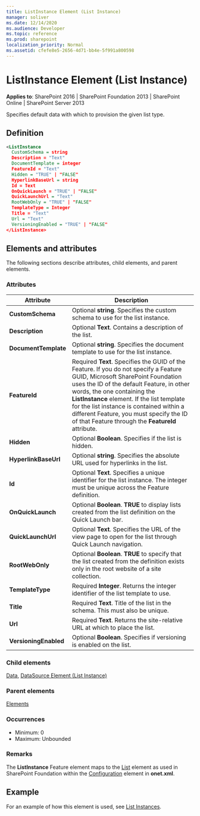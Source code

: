 ```yaml
---
title: ListInstance Element (List Instance)
manager: soliver
ms.date: 12/14/2020
ms.audience: Developer
ms.topic: reference
ms.prod: sharepoint
localization_priority: Normal
ms.assetid: cfefe8e5-2656-4d71-bb4e-5f991a800598
---
```


# ListInstance Element (List Instance)

**Applies to**: SharePoint 2016 | SharePoint Foundation 2013 | SharePoint Online | SharePoint Server 2013

Specifies default data with which to provision the given list type.

## Definition

```XML
<ListInstance
  CustomSchema = string
  Description = "Text"
  DocumentTemplate = integer
  FeatureId = "Text"
  Hidden = "TRUE" | "FALSE"
  HyperlinkBaseUrl = string
  Id = Text
  OnQuickLaunch = "TRUE" | "FALSE"
  QuickLaunchUrl = "Text"
  RootWebOnly = "TRUE" | "FALSE"
  TemplateType = Integer
  Title = "Text"
  Url = "Text"
  VersioningEnabled = "TRUE" | "FALSE"
</ListInstance>
```

## Elements and attributes

The following sections describe attributes, child elements, and parent elements.

### Attributes

| Attribute             | Description                                                                                                                                                                                                                                                                                                                                                                                       |
| --------------------- | ------------------------------------------------------------------------------------------------------------------------------------------------------------------------------------------------------------------------------------------------------------------------------------------------------------------------------------------------------------------------------------------------- |
| **CustomSchema**      | Optional **string**. Specifies the custom schema to use for the list instance.                                                                                                                                                                                                                                                                                                                    |
| **Description**       | Optional **Text**. Contains a description of the list.                                                                                                                                                                                                                                                                                                                                            |
| **DocumentTemplate**  | Optional **string**. Specifies the document template to use for the list instance.                                                                                                                                                                                                                                                                                                                |
| **FeatureId**         | Required **Text**. Specifies the GUID of the Feature. If you do not specify a Feature GUID, Microsoft SharePoint Foundation uses the ID of the default Feature, in other words, the one containing the **ListInstance** element. If the list template for the list instance is contained within a different Feature, you must specify the ID of that Feature through the **FeatureId** attribute. |
| **Hidden**            | Optional **Boolean**. Specifies if the list is hidden.                                                                                                                                                                                                                                                                                                                                            |
| **HyperlinkBaseUrl**  | Optional **string**. Specifies the absolute URL used for hyperlinks in the list.                                                                                                                                                                                                                                                                                                                  |
| **Id**                | Optional **Text**. Specifies a unique identifier for the list instance. The integer must be unique across the Feature definition.                                                                                                                                                                                                                                                                 |
| **OnQuickLaunch**     | Optional **Boolean**. **TRUE** to display lists created from the list definition on the Quick Launch bar.                                                                                                                                                                                                                                                                                         |
| **QuickLaunchUrl**    | Optional **Text**. Specifies the URL of the view page to open for the list through Quick Launch navigation.                                                                                                                                                                                                                                                                                       |
| **RootWebOnly**       | Optional **Boolean**. **TRUE** to specify that the list created from the definition exists only in the root website of a site collection.                                                                                                                                                                                                                                                         |
| **TemplateType**      | Required **Integer**. Returns the integer identifier of the list template to use.                                                                                                                                                                                                                                                                                                                 |
| **Title**             | Required **Text**. Title of the list in the schema. This must also be unique.                                                                                                                                                                                                                                                                                                                     |
| **Url**               | Required **Text**. Returns the site-relative URL at which to place the list.                                                                                                                                                                                                                                                                                                                      |
| **VersioningEnabled** | Optional **Boolean**. Specifies if versioning is enabled on the list.                                                                                                                                                                                                                                                                                                                             |

### Child elements

[Data](data-element-list-instance.md), [DataSource Element (List Instance)](datasource-element-list-instance.md)

### Parent elements

[Elements](elements-element-list-instance.md)

### Occurrences

- Minimum: 0
- Maximum: Unbounded

### Remarks

The **ListInstance** Feature element maps to the [List](list-element-list.md) element as used in SharePoint Foundation within the [Configuration](configuration-element-site.md) element in **onet.xml**.

## Example

For an example of how this element is used, see [List Instances](list-instances.md).
